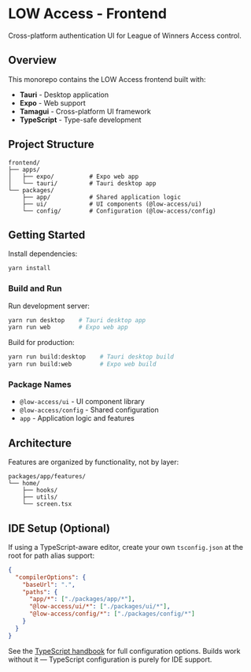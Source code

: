 # LOW Access - Frontend

Cross-platform authentication UI for League of Winners Access control.

## Overview

This monorepo contains the LOW Access frontend built with:
- **Tauri** - Desktop application
- **Expo** - Web support
- **Tamagui** - Cross-platform UI framework
- **TypeScript** - Type-safe development

## Project Structure

```
frontend/
├── apps/
│   ├── expo/          # Expo web app
│   └── tauri/         # Tauri desktop app
└── packages/
    ├── app/           # Shared application logic
    ├── ui/            # UI components (@low-access/ui)
    └── config/        # Configuration (@low-access/config)
```

## Getting Started

Install dependencies:
```bash
yarn install
```

### Build and Run

Run development server:
```bash
yarn run desktop    # Tauri desktop app
yarn run web        # Expo web app
```

Build for production:
```bash
yarn run build:desktop    # Tauri desktop build
yarn run build:web        # Expo web build
```

### Package Names

- `@low-access/ui` - UI component library
- `@low-access/config` - Shared configuration
- `app` - Application logic and features

## Architecture

Features are organized by functionality, not by layer:
```
packages/app/features/
└── home/
    ├── hooks/
    ├── utils/
    └── screen.tsx
```

## IDE Setup (Optional)

If using a TypeScript-aware editor, create your own `tsconfig.json` at the root for path alias support:

```json
{
  "compilerOptions": {
    "baseUrl": ".",
    "paths": {
      "app/*": ["./packages/app/*"],
      "@low-access/ui/*": ["./packages/ui/*"],
      "@low-access/config/*": ["./packages/config/*"]
    }
  }
}
```

See the [TypeScript handbook](https://www.typescriptlang.org/docs/handbook/tsconfig.json.html) for full configuration options. Builds work without it — TypeScript configuration is purely for IDE support.
